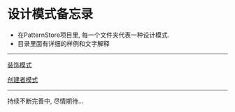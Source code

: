 # 设计模式备忘录

* 在PatternStore项目里, 每一个文件夹代表一种设计模式.
* 目录里面有详细的样例和文字解释

---

[装饰模式](https://github.com/FrankFengVP/Design-Pattern-Memo/blob/master/PatternStore/Decorator/%E6%80%BB%E7%BB%93.md)

[创建者模式](https://github.com/FrankFengVP/Design-Pattern-Memo/blob/master/PatternStore/Builder/%E8%AF%B4%E6%98%8E.md)

---
持续不断完善中, 尽情期待...
